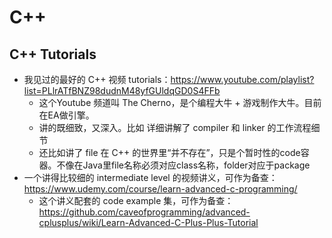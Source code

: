 # C++

## C++ Tutorials
* 我见过的最好的 C++ 视频 tutorials：https://www.youtube.com/playlist?list=PLlrATfBNZ98dudnM48yfGUldqGD0S4FFb
  * 这个Youtube 频道叫 The Cherno，是个编程大牛 + 游戏制作大牛。目前在EA做引擎。
  * 讲的既细致，又深入。比如 详细讲解了 compiler 和 linker 的工作流程细节
  * 还比如讲了 file 在 C++ 的世界里“并不存在”，只是个暂时性的code容器。不像在Java里file名称必须对应class名称，folder对应于package
* 一个讲得比较细的 intermediate level 的视频讲义，可作为备查：https://www.udemy.com/course/learn-advanced-c-programming/
  * 这个讲义配套的 code example 集，可作为备查：https://github.com/caveofprogramming/advanced-cplusplus/wiki/Learn-Advanced-C-Plus-Plus-Tutorial
  
